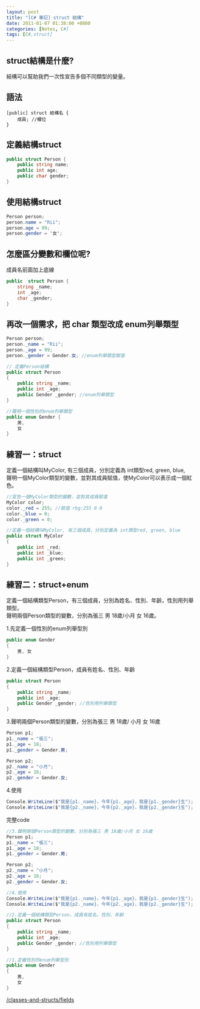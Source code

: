 ```yaml
---
layout: post
title: "[C# 筆記] struct 結構"
date: 2011-01-07 01:38:00 +0800
categories: [Notes, C#]
tags: [C#,struct]
---
```


## struct結構是什麼?
結構可以幫助我們一次性宣告多個不同類型的變量。

## 語法
```text
[public] struct 結構名 {
	成員; //欄位
}
```
## 定義結構struct
```c#
public struct Person {
    public string name;
    public int age;
    public char gender;
}
```
## 使用結構struct
```c#
Person person;
person.name = "Rii";
person.age = 99;
person.gender = '女';
```

## 怎麼區分變數和欄位呢?   

成員名前面加上底線
```c#
public  struct Person {
	string _name;
	int _age;
	char _gender;
}
```

## 再改一個需求，把 char 類型改成 enum列舉類型
```c#
Person person;
person._name = "Rii";
person._age = 99;
person._gender = Gender.女; //enum列舉類型賦值

// 定義Person結構
public struct Person
{
    public string _name;
    public int _age;
    public Gender _gender; //enum列舉類型
}

//聲明一個性別的enum列舉類型
public enum Gender { 
    男, 
    女
}
```

## 練習一：struct
定義一個結構叫MyColor, 有三個成員，分別定義為 int類型red, green, blue,  
聲明一個MyColor類型的變數，並對其成員賦值，使MyColor可以表示成一個紅色。    

```c#
//宣告一個MyColor類型的變數，並對其成員賦值
MyColor color;
color._red = 255; //賦值 rbg:255 0 0
color._blue = 0;
color._green = 0;

//定義一個結構叫MyColor, 有三個成員，分別定義為 int類型red, green, blue
public struct MyColor
{
    public int _red;
    public int _blue;
    public int _green;
}
```
## 練習二：struct+enum
定義一個結構類型Person，有三個成員，分別為姓名、性別、年齡，性別用列舉類型。    
聲明兩個Person類型的變數，分別為張三 男 18歲/小月 女 16歲。 

1.先定義一個性別的enum列舉型別
```c#
public enum Gender
{
    男, 女
}
```

2.定義一個結構類型Person，成員有姓名、性別、年齡
```c#
public struct Person
{
    public string _name;
    public int _age;
    public Gender _gender; //性別用列舉類型
}
```

3.聲明兩個Person類型的變數，分別為張三 男 18歲/ 小月 女 16歲
```c#
Person p1;
p1._name = "張三";
p1._age = 18;
p1._gender = Gender.男;

Person p2;
p2._name = "小月";
p2._age = 16;
p2._gender = Gender.女;
```

4.使用
```c#
Console.WriteLine($"我是{p1._name}，今年{p1._age}，我是{p1._gender}生");
Console.WriteLine($"我是{p2._name}，今年{p2._age}，我是{p2._gender}生");
```

完整code
```c#
//3.聲明兩個Person類型的變數，分別為張三 男 18歲/小月 女 16歲
Person p1;
p1._name = "張三";
p1._age = 18;
p1._gender = Gender.男;

Person p2;
p2._name = "小月";
p2._age = 16;
p2._gender = Gender.女;

//4.使用
Console.WriteLine($"我是{p1._name}，今年{p1._age}，我是{p1._gender}生");
Console.WriteLine($"我是{p2._name}，今年{p2._age}，我是{p2._gender}生");

//2.定義一個結構類型Person，成員有姓名、性別、年齡
public struct Person
{
    public string _name;
    public int _age;
    public Gender _gender; //性別用列舉類型
}

//1.定義性別的enum列舉型別
public enum Gender
{
    男, 
    女
}
```

[/classes-and-structs/fields](https://learn.microsoft.com/zh-tw/dotnet/csharp/programming-guide/classes-and-structs/fields)